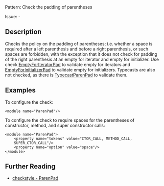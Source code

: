 Pattern: Check the padding of parentheses

Issue: -

## Description

Checks the policy on the padding of parentheses; i.e. whether a space is required after a left parenthesis and before a right parenthesis, or such spaces are forbidden, with the exception that it does not check for padding of the right parenthesis at an empty for iterator and empty for initializer. Use check [EmptyForIteratorPad](config_whitespace.html#EmptyForIteratorPad) to validate empty for iterators and [EmptyForInitializerPad](config_whitespace.html#EmptyForInitializerPad) to validate empty for initializers. Typecasts are also not checked, as there is [TypecastParenPad](config_whitespace.html#TypecastParenPad) to validate them. 

## Examples

To configure the check: 
    
    
    <module name="ParenPad"/>
            

To configure the check to require spaces for the parentheses of constructor, method, and super constructor calls: 
    
    
    <module name="ParenPad">
        <property name="tokens" value="CTOR_CALL, METHOD_CALL,
        SUPER_CTOR_CALL"/>
        <property name="option" value="space"/>
    </module>

## Further Reading

* [checkstyle - ParenPad](http://checkstyle.sourceforge.net/config_whitespace.html#ParenPad)